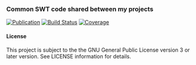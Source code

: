 ### Common SWT code shared between my projects
[![Publication](https://img.shields.io/maven-central/v/de.carne/java-swt-gtk-linux-x86_64)](https://search.maven.org/artifact/de.carne/java-swt-gtk-linux-x86_64)
[![Build Status](https://travis-ci.com/hdecarne/java-swt.svg?branch=master)](https://travis-ci.com/hdecarne/java-swt)
[![Coverage](https://sonarcloud.io/api/project_badges/measure?project=de.carne%3Ajava-swt%3Ajava-swt-gtk-linux-x86_64&metric=coverage)](https://sonarcloud.io/dashboard/index/de.carne:java-swt:java-swt-gtk-linux-x86_64)  

#### License
This project is subject to the the GNU General Public License version 3 or later version.
See LICENSE information for details.

